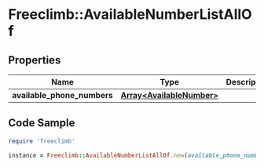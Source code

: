 # Freeclimb::AvailableNumberListAllOf

## Properties

Name | Type | Description | Notes
------------ | ------------- | ------------- | -------------
**available_phone_numbers** | [**Array&lt;AvailableNumber&gt;**](AvailableNumber.md) |  | [optional] 

## Code Sample

```ruby
require 'freeclimb'

instance = Freeclimb::AvailableNumberListAllOf.new(available_phone_numbers: nil)
```


